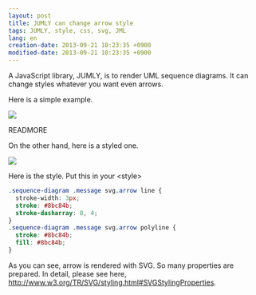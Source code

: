 ```yaml
---
layout: post
title: JUMLY can change arrow style
tags: JUMLY, style, css, svg, JML
lang: en
creation-date: 2013-09-21 10:23:35 +0900
modified-date: 2013-09-21 10:23:35 +0900
---
```

A JavaScript library, JUMLY, is to render UML sequence diagrams.
It can change styles whatever you want even arrows.

Here is a simple example.

<a href='http://jumly.herokuapp.com/public/examples/simple.html'><img style='box-shadow:none' src='https://s3-ap-northeast-1.amazonaws.com/tmtk75.github.com/2013-09-21/simple.png'></a>

READMORE

On the other hand, here is a styled one.

<a href='http://jumly.herokuapp.com/public/examples/styling-arrow.html'><img style='box-shadow:none' src='https://s3-ap-northeast-1.amazonaws.com/tmtk75.github.com/2013-09-21/styled.png'></a>

Here is the style. Put this in your &lt;style&gt;

```css
.sequence-diagram .message svg.arrow line {
  stroke-width: 3px;
  stroke: #8bc84b;
  stroke-dasharray: 8, 4;
}
.sequence-diagram .message svg.arrow polyline {
  stroke: #8bc84b;
  fill: #8bc84b;
}
```

As you can see, arrow is rendered with SVG.
So many properties are prepared.
In detail, please see here, <http://www.w3.org/TR/SVG/styling.html#SVGStylingProperties>.
